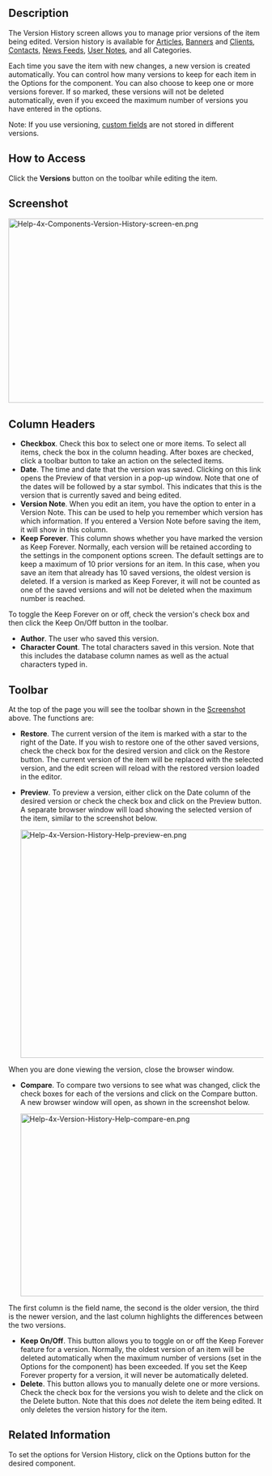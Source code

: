 <!-- Filename: Help4.x:Components_Version_History / Display title: Composants Historique de versions -->

## Description

The Version History screen allows you to manage prior versions of the
item being edited. Version history is available for
[Articles](https://docs.joomla.org/Help4.x:Articles:_Edit/en "Help4.x:Articles: Edit/en"),
[Banners](https://docs.joomla.org/Help4.x:Banners:_Edit/en "Help4.x:Banners: Edit/en")
and
[Clients](https://docs.joomla.org/Help4.x:Banners:_New_or_Edit_Client/en "Help4.x:Banners: New or Edit Client/en"),
[Contacts](https://docs.joomla.org/Help4.x:Contacts:_Edit/en "Help4.x:Contacts: Edit/en"),
[News
Feeds](https://docs.joomla.org/Help4.x:News_Feeds:_Edit/en "Help4.x:News Feeds: Edit/en"),
[User
Notes](https://docs.joomla.org/Help4.x:User_Notes:_New_or_Edit/en "Help4.x:User Notes: New or Edit/en"),
and all Categories.

Each time you save the item with new changes, a new version is created
automatically. You can control how many versions to keep for each item
in the Options for the component. You can also choose to keep one or
more versions forever. If so marked, these versions will not be deleted
automatically, even if you exceed the maximum number of versions you
have entered in the options.

Note: If you use versioning, [custom
fields](https://docs.joomla.org/J3.x:Adding_custom_fields/en "J3.x:Adding custom fields/en")
are not stored in different versions.

## How to Access

Click the **Versions** button on the toolbar while editing the item.

## Screenshot

<img
src="https://docs.joomla.org/images/thumb/6/69/Help-4x-Components-Version-History-screen-en.png/600px-Help-4x-Components-Version-History-screen-en.png"
decoding="async"
srcset="https://docs.joomla.org/images/thumb/6/69/Help-4x-Components-Version-History-screen-en.png/900px-Help-4x-Components-Version-History-screen-en.png 1.5x, https://docs.joomla.org/images/thumb/6/69/Help-4x-Components-Version-History-screen-en.png/1200px-Help-4x-Components-Version-History-screen-en.png 2x"
data-file-width="1610" data-file-height="977" width="600" height="364"
alt="Help-4x-Components-Version-History-screen-en.png" />
## Column Headers

- **Checkbox**. Check this box to select one or more items. To select all
items, check the box in the column heading. After boxes are checked,
click a toolbar button to take an action on the selected items.
- **Date**. The time and date that the version was saved. Clicking on this
link opens the Preview of that version in a pop-up window. Note that one
of the dates will be followed by a star symbol. This indicates that this
is the version that is currently saved and being edited.
- **Version Note**. When you edit an item, you have the option to enter in
a Version Note. This can be used to help you remember which version has
which information. If you entered a Version Note before saving the item,
it will show in this column.
- **Keep Forever**. This column shows whether you have marked the version
as Keep Forever. Normally, each version will be retained according to
the settings in the component options screen. The default settings are
to keep a maximum of 10 prior versions for an item. In this case, when
you save an item that already has 10 saved versions, the oldest version
is deleted. If a version is marked as Keep Forever, it will not be
counted as one of the saved versions and will not be deleted when the
maximum number is reached.

To toggle the Keep Forever on or off, check the version's check box and
then click the Keep On/Off button in the toolbar.
- **Author**. The user who saved this version.
- **Character Count**. The total characters saved in this version. Note
that this includes the database column names as well as the actual
characters typed in.

## Toolbar

At the top of the page you will see the toolbar shown in the
[Screenshot](#screenshot) above. The functions are:

- **Restore**. The current version of the item is marked with a star to
the right of the Date. If you wish to restore one of the other saved
versions, check the check box for the desired version and click on the
Restore button. The current version of the item will be replaced with
the selected version, and the edit screen will reload with the restored
version loaded in the editor.
- **Preview**. To preview a version, either click on the Date column of
the desired version or check the check box and click on the Preview
button. A separate browser window will load showing the selected version
of the item, similar to the screenshot below.

  <img
  src="https://docs.joomla.org/images/thumb/c/cc/Help-4x-Version-History-Help-preview-en.png/600px-Help-4x-Version-History-Help-preview-en.png"
  decoding="async"
  srcset="https://docs.joomla.org/images/thumb/c/cc/Help-4x-Version-History-Help-preview-en.png/900px-Help-4x-Version-History-Help-preview-en.png 1.5x, https://docs.joomla.org/images/thumb/c/cc/Help-4x-Version-History-Help-preview-en.png/1200px-Help-4x-Version-History-Help-preview-en.png 2x"
  data-file-width="1602" data-file-height="1204" width="600" height="451"
  alt="Help-4x-Version-History-Help-preview-en.png" /> 

When you are done viewing the version, close the browser window.
- **Compare**. To compare two versions to see what was changed, click the
check boxes for each of the versions and click on the Compare button. A
new browser window will open, as shown in the screenshot below.

  <img
  src="https://docs.joomla.org/images/thumb/d/d9/Help-4x-Version-History-Help-compare-en.png/600px-Help-4x-Version-History-Help-compare-en.png"
  decoding="async"
  srcset="https://docs.joomla.org/images/thumb/d/d9/Help-4x-Version-History-Help-compare-en.png/900px-Help-4x-Version-History-Help-compare-en.png 1.5x, https://docs.joomla.org/images/thumb/d/d9/Help-4x-Version-History-Help-compare-en.png/1200px-Help-4x-Version-History-Help-compare-en.png 2x"
  data-file-width="2002" data-file-height="1204" width="600" height="361"
  alt="Help-4x-Version-History-Help-compare-en.png" /> 
  
The first column is the field name, the second is the older version, the
third is the newer version, and the last column highlights the
differences between the two versions.

- **Keep On/Off**. This button allows you to toggle on or off the Keep
Forever feature for a version. Normally, the oldest version of an item
will be deleted automatically when the maximum number of versions (set
in the Options for the component) has been exceeded. If you set the Keep
Forever property for a version, it will never be automatically deleted.
- **Delete**. This button allows you to manually delete one or more
versions. Check the check box for the versions you wish to delete and
the click on the Delete button. Note that this does *not* delete the
item being edited. It only deletes the version history for the item.

## Related Information

To set the options for Version History, click on the Options button for
the desired component.
